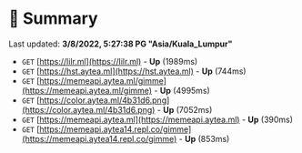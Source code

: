 # 📖 Summary
Last updated: **3/8/2022, 5:27:38 PG "Asia/Kuala_Lumpur"**

- `GET` [https://lilr.ml](https://lilr.ml) - **Up** (1989ms)
- `GET` [https://hst.aytea.ml](https://hst.aytea.ml) - **Up** (744ms)
- `GET` [https://memeapi.aytea.ml/gimme](https://memeapi.aytea.ml/gimme) - **Up** (4995ms)
- `GET` [https://color.aytea.ml/4b31d6.png](https://color.aytea.ml/4b31d6.png) - **Up** (7052ms)
- `GET` [https://memeapi.aytea.ml](https://memeapi.aytea.ml) - **Up** (390ms)
- `GET` [https://memeapi.aytea14.repl.co/gimme](https://memeapi.aytea14.repl.co/gimme) - **Up** (853ms)
